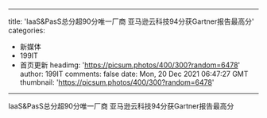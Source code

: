 
---
title: 'IaaS&PasS总分超90分唯一厂商 亚马逊云科技94分获Gartner报告最高分'
categories: 
 - 新媒体
 - 199IT
 - 首页更新
headimg: 'https://picsum.photos/400/300?random=6478'
author: 199IT
comments: false
date: Mon, 20 Dec 2021 06:47:27 GMT
thumbnail: 'https://picsum.photos/400/300?random=6478'
---

<div>   
IaaS&PasS总分超90分唯一厂商 亚马逊云科技94分获Gartner报告最高分  
</div>
            